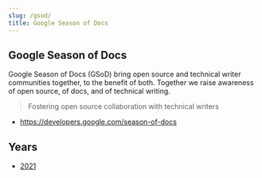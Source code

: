 ```yaml
---
slug: /gsod/
title: Google Season of Docs
---
```


## Google Season of Docs

Google Season of Docs (GSoD) bring open source and technical writer communities together, to the benefit of both. Together we raise awareness of open source, of docs, and of technical writing.

> Fostering open source collaboration with technical writers

- <https://developers.google.com/season-of-docs>

## Years

- [2021](2021/)
